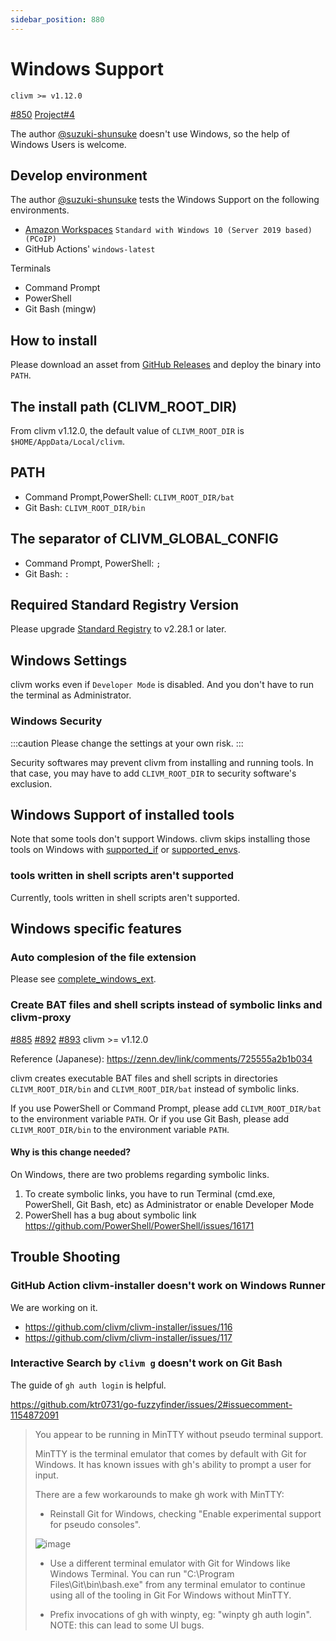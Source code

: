 ```yaml
---
sidebar_position: 880
---
```


# Windows Support

`clivm >= v1.12.0`

[#850](https://github.com/clivm/clivm/issues/850)
[Project#4](https://github.com/orgs/clivm/projects/4)

The author [@suzuki-shunsuke](https://github.com/suzuki-shunsuke) doesn't use Windows, so the help of Windows Users is welcome.

## Develop environment

The author [@suzuki-shunsuke](https://github.com/suzuki-shunsuke) tests the Windows Support on the following environments.

* [Amazon Workspaces](https://aws.amazon.com/workspaces/) `Standard with Windows 10 (Server 2019 based) (PCoIP)`
* GitHub Actions' `windows-latest`

Terminals

* Command Prompt
* PowerShell
* Git Bash (mingw)

## How to install

Please download an asset from [GitHub Releases](https://github.com/clivm/clivm/releases) and deploy the binary into `PATH`.

## The install path (CLIVM_ROOT_DIR)

From clivm v1.12.0, the default value of `CLIVM_ROOT_DIR` is `$HOME/AppData/Local/clivm`.

## PATH

* Command Prompt,PowerShell: `CLIVM_ROOT_DIR/bat`
* Git Bash: `CLIVM_ROOT_DIR/bin`

## The separator of CLIVM_GLOBAL_CONFIG

* Command Prompt, PowerShell: `;`
* Git Bash: `:`

## Required Standard Registry Version

Please upgrade [Standard Registry](https://github.com/clivm/clivm-registry) to v2.28.1 or later.

## Windows Settings

clivm works even if `Developer Mode` is disabled.
And you don't have to run the terminal as Administrator.

### Windows Security

:::caution
Please change the settings at your own risk.
:::

Security softwares may prevent clivm from installing and running tools.
In that case, you may have to add `CLIVM_ROOT_DIR` to security software's exclusion. 

## Windows Support of installed tools

Note that some tools don't support Windows.
clivm skips installing those tools on Windows with [supported_if](/docs/reference/registry-config/supported-if) or [supported_envs](/docs/reference/registry-config/supported-envs).

### tools written in shell scripts aren't supported

Currently, tools written in shell scripts aren't supported.

## Windows specific features

### Auto complesion of the file extension

Please see [complete_windows_ext](/docs/reference/registry-config/complete-windows-ext).

### Create BAT files and shell scripts instead of symbolic links and clivm-proxy

[#885](https://github.com/clivm/clivm/issues/885) [#892](https://github.com/clivm/clivm/pull/892) [#893](https://github.com/clivm/clivm/issues/893) clivm >= v1.12.0

Reference (Japanese): https://zenn.dev/link/comments/725555a2b1b034

clivm creates executable BAT files and shell scripts in directories `CLIVM_ROOT_DIR/bin` and `CLIVM_ROOT_DIR/bat` instead of symbolic links.

If you use PowerShell or Command Prompt, please add `CLIVM_ROOT_DIR/bat` to the environment variable `PATH`.
Or if you use Git Bash, please add `CLIVM_ROOT_DIR/bin` to the environment variable `PATH`.

#### Why is this change needed?

On Windows, there are two problems regarding symbolic links.

1. To create symbolic links, you have to run Terminal (cmd.exe, PowerShell, Git Bash, etc) as Administrator or enable Developer Mode
1. PowerShell has a bug about symbolic link https://github.com/PowerShell/PowerShell/issues/16171

## Trouble Shooting

### GitHub Action clivm-installer doesn't work on Windows Runner

We are working on it.

* https://github.com/clivm/clivm-installer/issues/116
* https://github.com/clivm/clivm-installer/issues/117

### Interactive Search by `clivm g` doesn't work on Git Bash

The guide of `gh auth login` is helpful.

https://github.com/ktr0731/go-fuzzyfinder/issues/2#issuecomment-1154872091

> You appear to be running in MinTTY without pseudo terminal support.
> 
> MinTTY is the terminal emulator that comes by default with Git
> for Windows. It has known issues with gh's ability to prompt a
> user for input.
> 
> There are a few workarounds to make gh work with MinTTY:
> 
> - Reinstall Git for Windows, checking "Enable experimental support for pseudo consoles".
> 
> ![image](https://user-images.githubusercontent.com/13323303/173531978-21a99818-11ff-4385-962a-64f74e4023db.png)
> 
> - Use a different terminal emulator with Git for Windows like Windows Terminal.
>   You can run "C:\Program Files\Git\bin\bash.exe" from any terminal emulator to continue
>   using all of the tooling in Git For Windows without MinTTY.
> 
> - Prefix invocations of gh with winpty, eg: "winpty gh auth login".
>   NOTE: this can lead to some UI bugs.
